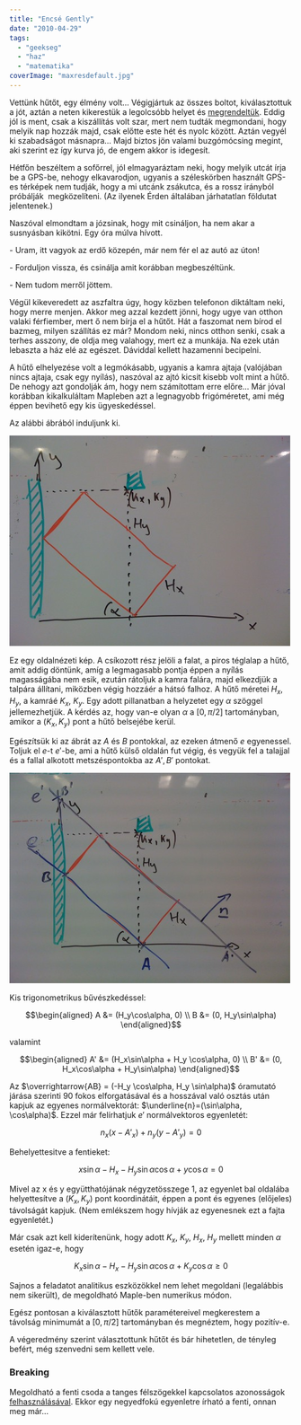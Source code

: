 ```yaml
---
title: "Encsé Gently"
date: "2010-04-29"
tags: 
  - "geekseg"
  - "haz"
  - "matematika"
coverImage: "maxresdefault.jpg"
---
```


Vettünk hűtőt, egy élmény volt... Végigjártuk az összes boltot, kiválasztottuk a jót, aztán a neten kikerestük a legolcsóbb helyet és [megrendeltük](http://konyhabolt.hu). Eddig jól is ment, csak a kiszállítás volt szar, mert nem tudták megmondani, hogy melyik nap hozzák majd, csak előtte este hét és nyolc között. Aztán vegyél ki szabadságot másnapra... Majd biztos jön valami buzgómócsing megint, aki szerint ez így kurva jó, de engem akkor is idegesít.

Hétfőn beszéltem a sofőrrel, jól elmagyaráztam neki, hogy melyik utcát írja be a GPS-be, nehogy elkavarodjon, ugyanis a széleskörben használt GPS-es térképek nem tudják, hogy a mi utcánk zsákutca, és a rossz irányból próbálják  megközelíteni. (Az ilyenek Érden általában járhatatlan földutat jelentenek.)

Naszóval elmondtam a józsinak, hogy mit csináljon, ha nem akar a susnyásban kikötni. Egy óra múlva hívott.

\- Uram, itt vagyok az erdő közepén, már nem fér el az autó az úton!

\- Forduljon vissza, és csinálja amit korábban megbeszéltünk.

\- Nem tudom merről jöttem.

Végül kikeveredett az aszfaltra úgy, hogy közben telefonon diktáltam neki, hogy merre menjen. Akkor meg azzal kezdett jönni, hogy ugye van otthon valaki férfiember, mert ő nem bírja el a hűtőt. Hát a faszomat nem bírod el bazmeg, milyen szállítás ez már? Mondom neki, nincs otthon senki, csak a terhes asszony, de oldja meg valahogy, mert ez a munkája. Na ezek után lebaszta a ház elé az egészet. Dáviddal kellett hazamenni becipelni.

A hűtő elhelyezése volt a legmókásabb, ugyanis a kamra ajtaja (valójában nincs ajtaja, csak egy nyílás), naszóval az ajtó kicsit kisebb volt mint a hűtő. De nehogy azt gondolják ám, hogy nem számítottam erre előre... Már jóval korábban kikalkuláltam Mapleben azt a legnagyobb frigóméretet, ami még éppen bevihető egy kis ügyeskedéssel.

Az alábbi ábrából induljunk ki.

![IMG_050711](images/IMG_050711-500x375.jpg)

Ez egy oldalnézeti kép. A csíkozott rész jelöli a falat, a piros téglalap a hűtő, amit addig döntünk, amíg a legmagasabb pontja éppen a nyílás magasságába nem esik, ezután rátoljuk a kamra falára, majd elkezdjük a talpára állítani, miközben végig hozzáér a hátsó falhoz. A hűtő méretei $H_x$, $H_y$, a kamráé $K_x$, $K_y$. Egy adott pillanatban a helyzetet egy $\alpha$ szöggel jellemezhetjük. A kérdés az, hogy van-e olyan $\alpha$ a $[0,\pi/2]$ tartományban, amikor a $(K_x, K_y)$ pont a hűtő belsejébe kerül.

Egészítsük ki az ábrát az $A$ és $B$ pontokkal, az ezeken átmenő $e$ egyenessel. Toljuk el $e$-t $e'$-be, ami a hűtő külső oldalán fut végig, és vegyük fel a talajjal és a fallal alkotott metszéspontokba az $A', B'$ pontokat.

![IMG_05081](images/IMG_05081-500x375.jpg)

Kis trigonometrikus bűvészkedéssel:

$$\begin{aligned}
   A &= (H_y\cos\alpha, 0) \\
   B &= (0, H_y\sin\alpha)
\end{aligned}$$

valamint

$$\begin{aligned}
   A' &= (H_x\sin\alpha + H_y \cos\alpha, 0) \\
   B' &= (0, H_x\cos\alpha + H_y\sin\alpha)
\end{aligned}$$

Az $\overrightarrow{AB} = (-H_y \cos\alpha, H_y \sin\alpha)$ óramutató járása szerinti 90 fokos elforgatásával és a hosszával való osztás után kapjuk az egyenes normálvektorát: $\underline{n}=(\sin\alpha, \cos\alpha)$. Ezzel már felírhatjuk $e'$ normálvektoros egyenletét:

$$ n_x(x-A'_x)+n_y(y-A'_y) = 0 $$

Behelyettesitve a fentieket:

$$\tag{e'} x\sin\alpha-H_x-H_y\sin\alpha \cos\alpha + y\cos\alpha=0$$

Mivel az x és y együtthatójának négyzetösszege 1, az egyenlet bal oldalába helyettesítve a $(K_x, K_y)$ pont koordinátáit, éppen a pont és egyenes (előjeles) távolságát kapjuk. (Nem emlékszem hogy hívják az egyenesnek ezt a fajta egyenletét.)

Már csak azt kell kiderítenünk, hogy adott $K_x$, $K_y$, $H_x$, $H_y$ mellett minden $\alpha$ esetén igaz-e, hogy

$$K_x\sin\alpha-H_x-H_y\sin\alpha \cos\alpha + K_y\cos\alpha \geq 0$$

Sajnos a feladatot analitikus eszközökkel nem lehet megoldani (legalábbis nem sikerült), de megoldható Maple-ben numerikus módon.

Egész pontosan a kiválasztott hűtők paramétereivel megkerestem a távolság minimumát a $[0,\pi/2]$ tartományban és megnéztem, hogy pozitív-e.

A végeredmény szerint választottunk hűtőt és bár hihetetlen, de tényleg befért, még szenvedni sem kellett vele.

### Breaking

Megoldható a fenti csoda a tanges félszögekkel kapcsolatos azonosságok [felhasználásával](http://wj32.wordpress.com/2008/07/25/solving-simple-linear-trigonometric-equations-using-tangent-half-angle-formulae/). Ekkor egy negyedfokú egyenletre írható a fenti, onnan meg már...
